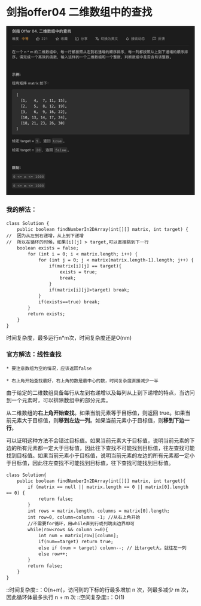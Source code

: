 # 剑指offer04 二维数组中的查找

![](%E5%89%91%E6%8C%87offer04%20%E4%BA%8C%E7%BB%B4%E6%95%B0%E7%BB%84%E4%B8%AD%E7%9A%84%E6%9F%A5%E6%89%BE/%E6%88%AA%E5%B1%8F2021-02-09%2015.52.54.png)
### 我的解法：
```
class Solution {
    public boolean findNumberIn2DArray(int[][] matrix, int target) {
//  因为从左到右递增，从上到下递增
//  所以在循环的时候，如果[i][j] > target,可以直接跳到下一行
    boolean exists = false;
        for (int i = 0; i < matrix.length; i++) {
            for (int j = 0; j < matrix[matrix.length-1].length; j++) {
                if(matrix[i][j] == target){
                    exists = true;
                    break;
                }
                if(matrix[i][j]>target) break;
            }
            if(exists==true) break;
        }
        return exists;
    }
}

```
时间复杂度，最多运行n*m次，时间复杂度还是O(nm)

### 官方解法：**线性查找**

	* 要注意数组为空的情况，应该返回false

	* 右上角开始查找最好，右上角的数是最中心的数，时间复杂度直接减少一半

由于给定的二维数组具备每行从左到右递增以及每列从上到下递增的特点，当访问到一个元素时，可以排除数组中的部分元素。

从二维数组的**右上角开始查找**。如果当前元素等于目标值，则返回 true。如果当前元素大于目标值，则**移到左边一列**。如果当前元素小于目标值，则**移到下边一行**。

可以证明这种方法不会错过目标值。如果当前元素大于目标值，说明当前元素的下边的所有元素都一定大于目标值，因此往下查找不可能找到目标值，往左查找可能找到目标值。如果当前元素小于目标值，说明当前元素的左边的所有元素都一定小于目标值，因此往左查找不可能找到目标值，往下查找可能找到目标值。

```
class Solution{
    public boolean findNumberIn2DArray(int[][] matrix, int target){
        if (matrix == null || matrix.length == 0 || matrix[0].length == 0) {
            return false;
        }
        int rows = matrix.length, columns = matrix[0].length;
        int row=0, column=columns -1; //从右上角开始
        //不需要for循环，用while直到行或列跳出边界即可
        while(row<rows && column >=0){
            int num = matrix[row][column];
            if(num==target) return true;
            else if (num > target) column--; // 比target大，就往左一列
            else row++;
        }
        return false;
    }
}
```

::时间复杂度::：O(n+m)，访问到的下标的行最多增加 n 次，列最多减少 m 次，因此循环体最多执行 n + m 次
::空间复杂度::：O(1)